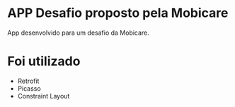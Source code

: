 # APP Desafio proposto pela Mobicare
App desenvolvido para um desafio da Mobicare.
# Foi utilizado 
- Retrofit
- Picasso
- Constraint Layout
